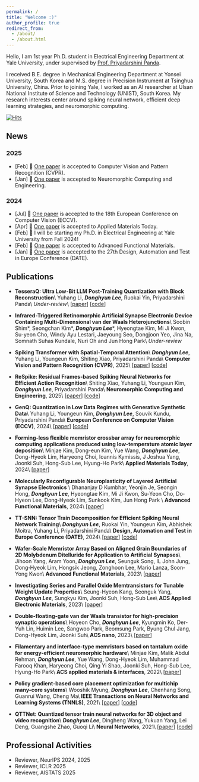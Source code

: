 ```yaml
---
permalink: /
title: "Welcome :)"
author_profile: true
redirect_from: 
  - /about/
  - /about.html
---
```



Hello, I am 1st year Ph.D. student in Electrical Engineering Department at Yale University, under supervised by [Prof. Priyadarshini Panda](https://intelligentcomputinglab.yale.edu/principal-investigator).


I received B.E. degree in Mechanical Engineering Department at Yonsei University, South Korea and M.S. degree in Precision Instrument at Tsinghua University, China. Prior to joining Yale, I worked as an AI researcher at Ulsan National Institute of Science and Technology (UNIST), South Korea. My research interests center around spiking neural network, efficient deep learning strategies, and neuromorphic computing.

[![Hits](https://hits.seeyoufarm.com/api/count/incr/badge.svg?url=https%3A%2F%2Fdonghyunli.github.io&count_bg=%233D89C8&title_bg=%23555555&icon=&icon_color=%23E7E7E7&title=hits&edge_flat=false)](https://donghyunli.github.io/)

## News
### 2025
- [Feb] 📖 [One paper](https://arxiv.org/pdf/2409.19764) is accepted to Computer Vision and Pattern Recognition (CVPR). 
- [Jan] 📖 [One paper](https://arxiv.org/pdf/2409.01564) is accepted to Neuromorphic Computing and Engineering. 

### 2024
- [Jul] 📖 [One paper](https://arxiv.org/pdf/2312.05272) is accepted to the 18th European Conference on Computer Vision (ECCV). 
- [Apr] 📖 [One paper](https://www.sciencedirect.com/science/article/pii/S2352940724001501) is accepted to Applied Materials Today. 
- [Feb] 🎉 I will be starting my Ph.D. in Electrical Engineering at Yale University from Fall 2024!
- [Feb] 📖 [One paper](https://onlinelibrary.wiley.com/doi/full/10.1002/adfm.202311994) is accepted to Advanced Functional Materials.
- [Jan] 📖 [One paper](https://arxiv.org/pdf/2401.08001) is accepted to the 27th Design, Automation and Test in Europe Conference (DATE).


## Publications
- **TesseraQ: Ultra Low-Bit LLM Post-Training Quantization with Block Reconstruction**\\
Yuhang Li, ***Donghyun Lee***, Ruokai Yin, Priyadarshini Panda\\
*Under-review*\\
[[paper](https://arxiv.org/pdf/2410.19103)] [[code](https://github.com/Intelligent-Computing-Lab-Yale/TesseraQ)]

- **Infrared-Triggered Retinomorphic Artificial Synapse Electronic Device Containing Multi-Dimensional van der Waals Heterojunctions**\\
Soobin Shim\*, Seongchan Kim\*, ***Donghyun Lee***\*, Hyeongtae Kim, Mi Ji Kwon, Su-yeon Cho, Windy Ayu Lestari, Jaeyoung Seo, Dongjoon Yeo, Jina Na, Somnath Suhas Kundale, Nuri Oh and Jun Hong Park\\
*Under-review*

<!-- - **Scaling Direct Feedback Alignment for ImageNet Training**\\
Yuhang Li, Ruokai Yin, ***Donghyun Lee***, Youngeun Kim, Souvik Kundu, Priyadarshini Panda\\
*Under-review* -->

- **Spiking Transformer with Spatial-Temporal Attention**\\
***Donghyun Lee***, Yuhang Li, Youngeun Kim, Shiting Xiao, Priyadarshini Panda\\
**Computer Vision and Pattern Recognition (CVPR)**, 2025\\
[[paper](https://arxiv.org/pdf/2409.19764)] [[code](https://github.com/Intelligent-Computing-Lab-Yale/STAtten)]

- **ReSpike: Residual Frames-based Spiking Neural Networks for Efficient Action Recognition**\\
Shiting Xiao, Yuhang Li, Youngeun Kim, ***Donghyun Lee***, Priyadarshini Panda\\
**Neuromorphic Computing and Engineering**, 2025\\
[[paper](https://arxiv.org/pdf/2409.01564)] [[code](https://github.com/GinnyXiao/ReSpike)]

- **GenQ: Quantization in Low Data Regimes with Generative Synthetic Data**\\
Yuhang Li, Youngeun Kim, ***Donghyun Lee***, Souvik Kundu, Priyadarshini Panda\\
**European Conference on Computer Vision (ECCV)**, 2024\\
[[paper](https://arxiv.org/pdf/2312.05272)] [[code](https://github.com/Intelligent-Computing-Lab-Yale/GenQ)]

- **Forming-less flexible memristor crossbar array for neuromorphic computing applications produced using low-temperature atomic layer deposition**\\
Minjae Kim, Dong-eun Kim, Yue Wang, ***Donghyun Lee***, Dong-Hyeok Lim, Haryeong Choi, Ioannis Kymissis, J Joshua Yang, Joonki Suh, Hong-Sub Lee, Hyung-Ho Park\\
**Applied Materials Today**, 2024\\
[[paper](https://www.sciencedirect.com/science/article/pii/S2352940724001501)]

- **Molecularly Reconfigurable Neuroplasticity of Layered Artificial Synapse Electronics** \\ 
Dhananjay D Kumbhar, Yeonjin Je, Seongin Hong, ***Donghyun Lee***, Hyeongtae Kim, Mi Ji Kwon, Su‐Yeon Cho, Do‐Hyeon Lee, Dong‐Hyeok Lim, Sunkook Kim, Jun Hong Park \\
**Advanced Functional Materials**, 2024\\
[[paper](https://onlinelibrary.wiley.com/doi/full/10.1002/adfm.202311994)]

- **TT-SNN: Tensor Train Decomposition for Efficient Spiking Neural Network Training**\\
***Donghyun Lee***, Ruokai Yin, Youngeun Kim, Abhishek Moitra, Yuhang Li, Priyadarshini Panda\\
**Design, Automation and Test in Europe Conference (DATE)**, 2024\\
[[paper](https://arxiv.org/pdf/2401.08001)] [[code](https://github.com/donghyunli/TT-SNN)]

- **Wafer‐Scale Memristor Array Based on Aligned Grain Boundaries of 2D Molybdenum Ditelluride for Application to Artificial Synapses**\\
Jihoon Yang, Aram Yoon, ***Donghyun Lee***, Seunguk Song, IL John Jung, Dong‐Hyeok Lim, Hongsik Jeong, Zonghoon Lee, Mario Lanza, Soon‐Yong Kwon\\
**Advanced Functional Materials**, 2023\\
[[paper](https://onlinelibrary.wiley.com/doi/full/10.1002/adfm.202309455)]

- **Investigating Series and Parallel Oxide Memtransistors for Tunable Weight Update Properties**\\
Seung-Hyeon Kang, Seonguk Yang, ***Donghyun Lee***, Sungkyu Kim, Joonki Suh, Hong-Sub Lee\\
**ACS Applied Electronic Materials**, 2023\\
[[paper](https://pubs.acs.org/doi/abs/10.1021/acsaelm.3c00325)]

- **Double-floating-gate van der Waals transistor for high-precision synaptic operations**\\
Hoyeon Cho, ***Donghyun Lee***, Kyungmin Ko, Der-Yuh Lin, Huimin Lee, Sangwoo Park, Beomsung Park, Byung Chul Jang, Dong-Hyeok Lim, Joonki Suh\\
**ACS nano**, 2023\\
[[paper](https://pubs.acs.org/doi/abs/10.1021/acsnano.2c11538)]

- **Filamentary and interface-type memristors based on tantalum oxide for energy-efficient neuromorphic hardware**\\
Minjae Kim, Malik Abdul Rehman, ***Donghyun Lee***, Yue Wang, Dong-Hyeok Lim, Muhammad Farooq Khan, Haryeong Choi, Qing Yi Shao, Joonki Suh, Hong-Sub Lee, Hyung-Ho Park\\
**ACS applied materials & interfaces**, 2022\\
[[paper](https://pubs.acs.org/doi/abs/10.1021/acsami.2c12296)]

- **Policy gradient-based core placement optimization for multichip many-core systems**\\
Wooshik Myung, ***Donghyun Lee***, Chenhang Song, Guanrui Wang, Cheng Ma\\
**IEEE Transactions on Neural Networks and Learning Systems (TNNLS)**, 2021\\
[[paper](https://ieeexplore.ieee.org/abstract/document/9570134/)] [[code](https://github.com/WOOSHIK-M/Core_Placement_with_Reinforcement_Learning)]

- **QTTNet: Quantized tensor train neural networks for 3D object and video recognition**\\
***Donghyun Lee***, Dingheng Wang, Yukuan Yang, Lei Deng, Guangshe Zhao, Guoqi Li\\
**Neural Networks**, 2021\\
[[paper](https://www.sciencedirect.com/science/article/pii/S0893608021002306)] [[code](https://github.com/donghyunli/QTTNet)]



## Professional Activities
- Reviewer, NeurIPS 2024, 2025
- Reviewer, ICLR 2025
- Reviewer, AISTATS 2025